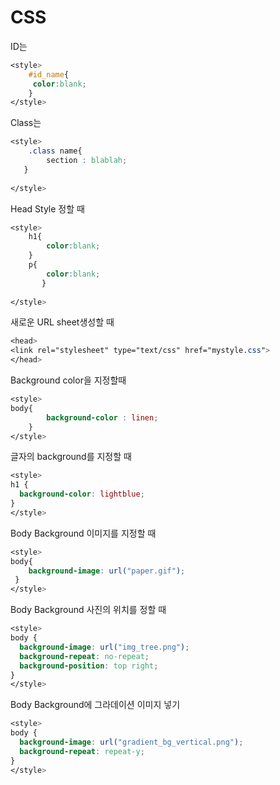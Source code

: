 # CSS

ID는

~~~css
<style>
	#id_name{
 	 color:blank;
	}
</style>
~~~

Class는

~~~css
<style>
	.class name{
    	section : blablah;
   }
    
</style>
~~~



Head Style 정할 때

~~~css
<style>
	h1{
    	color:blank;
    }
    p{
    	color:blank;
       }
       
</style>
~~~



새로운 URL sheet생성할 때

~~~css
<head>
<link rel="stylesheet" type="text/css" href="mystyle.css">
</head>
~~~



Background color을 지정할때

~~~css
<style>
body{
		background-color : linen;
	}
</style>
~~~



글자의 background를 지정할 때

~~~css
<style>
h1 {
  background-color: lightblue;
}
</style>
~~~



Body Background 이미지를 지정할 때

~~~css
<style>
body{
	background-image: url("paper.gif");
 }
</style>
~~~



Body Background 사진의 위치를 정할 때

~~~css
<style>
body {
  background-image: url("img_tree.png");
  background-repeat: no-repeat;
  background-position: top right;
}
</style>
~~~

 

Body Background에 그라데이션 이미지 넣기

~~~css
<style>
body {
  background-image: url("gradient_bg_vertical.png");
  background-repeat: repeat-y;
}
</style>
~~~

